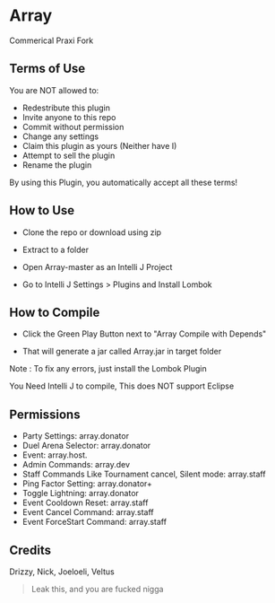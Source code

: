 # Array

Commerical Praxi Fork

## Terms of Use

You are NOT allowed to:

- Redestribute this plugin
- Invite anyone to this repo
- Commit without permission
- Change any settings
- Claim this plugin as yours (Neither have I)
- Attempt to sell the plugin
- Rename the plugin

 By using this Plugin, you automatically accept all these terms!

## How to Use

- Clone the repo or download using zip

- Extract to a folder

- Open Array-master as an Intelli J Project

- Go to Intelli J Settings > Plugins and Install Lombok

## How to Compile

- Click the Green Play Button next to "Array Compile with Depends"

- That will generate a jar called Array.jar in target folder

Note : To fix any errors, just install the Lombok Plugin

You Need Intelli J to compile, This does NOT support Eclipse

## Permissions

- Party Settings: array.donator
- Duel Arena Selector: array.donator
- Event: array.host.<event>
- Admin Commands: array.dev
- Staff Commands Like Tournament cancel, Silent mode: array.staff
- Ping Factor Setting: array.donator+
- Toggle Lightning: array.donator
- Event Cooldown Reset: array.staff
- Event Cancel Command: array.staff
- Event ForceStart Command: array.staff

## Credits

Drizzy, Nick, Joeloeli, Veltus

> Leak this, and you are fucked nigga

